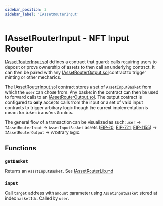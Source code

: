 ```yaml
---
sidebar_position: 3
sidebar_label: 'IAssetRouterInput'
---
```


# IAssetRouterInput - NFT Input Router

[EIP-20]: https://eips.ethereum.org/EIPS/eip-20
[EIP-721]: https://eips.ethereum.org/EIPS/eip-721
[EIP-1155]: https://eips.ethereum.org/EIPS/eip-1155

[EIP-155]: https://eips.ethereum.org/EIPS/eip-155
[EIP-165]: https://eips.ethereum.org/EIPS/eip-165
[EIP-1820]: https://eips.ethereum.org/EIPS/eip-1820
[EIP-2470]: https://eips.ethereum.org/EIPS/eip-2470
[EIP-1014]: https://eips.ethereum.org/EIPS/eip-1014
[EIP-1167]: https://eips.ethereum.org/EIPS/eip-1167
[EIP-2470]: https://eips.ethereum.org/EIPS/eip-2470

[ether.js]: https://github.com/ethers-io/ethers.js/
[web3.js]: https://github.com/web3/web3.js
[Typechain]: https://github.com/dethcrypto/TypeChain
[HRE]: https://hardhat.org/hardhat-runner/docs/advanced/hardhat-runtime-environment
[ts-node]: https://github.com/TypeStrong/ts-node
[esbuild]: https://github.com/evanw/esbuild
[hardhat-shorthand]: https://github.com/NomicFoundation/hardhat/tree/main/packages/hardhat-shorthand
[@typechain/hardhat]: https://www.npmjs.com/package/@typechain/hardhat

[IAssetRouterLib.md]: ./IAssetRouterLib.md
[IAssetRouterInput.md]: ./IAssetRouterInput.md
[IAssetRouterOutput.md]: ./IAssetRouterOutput.md

[IAsset.sol]: ../reference/plugins/AssetRouter/IAsset
[IAssetRouterInput.sol]: ../reference/plugins/AssetRouter/IAssetRouterInput
[IAssetRouterOutput.sol]: ../reference/plugins/AssetRouter/IAssetRouterOutput

[IAssetRouterInput.sol] defines a contract that guards calls requiring users to deposit or prove ownership of assets to then call an underlying contract. It can then be paired with any  [IAssetRouterOutput.sol] contract to trigger minting or other mechanics.

The [IAssetRouterInput.sol] contract stores a set of `AssetInputBasket` from which the `user` can chose from. Any basket in the contract can then be used to forward calls to an [IAssetRouterOutput.sol]. The output contract is configured to **only** accepts calls from the input or a set of valid input contracts to trigger arbitrary logic though the current implementation is meant for token transfers & mints.

The general flow of a transaction can be visualized as such:
`user` -> `IAssetRouterInput` -> `AssetInputBasket` assets ([EIP-20], [EIP-721], [EIP-1155]) -> `IAssetRouterOutput` -> Arbitrary logic.

## Functions

### `getBasket`
Returns an `AssetInputBasket`. See [IAssetRouterLib.md]

### `input`
Call `target` address with `amount` parameter using `AssetInputBasket` stored at index `basketIdx`. Called by `user`.
